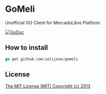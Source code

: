 GoMeli
========

Unofficial GO Client for MercadoLibre Platform.

[![GoDoc](https://godoc.org/github.com/ielijose/gomeli?status.png)](https://godoc.org/github.com/ielijose/gomeli)

## How to install ##
```go
go get github.com/ielijose/gomeli
```

## License ##

[The MIT License (MIT) Copyright (c) 2013](http://opensource.org/licenses/MIT)
